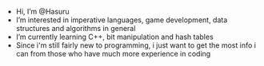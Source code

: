 - Hi, I’m @Hasuru
- I’m interested in imperative languages, game development, data structures and algorithms in general
- I’m currently learning C++, bit manipulation and hash tables
- Since i'm still fairly new to programming, i just want to get the most info i can from those who have much more experience in coding

<!---
Hasuru/Hasuru is a ✨ special ✨ repository because its `README.md` (this file) appears on your GitHub profile.
You can click the Preview link to take a look at your changes.
--->
